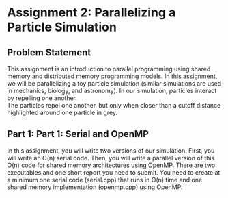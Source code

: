 # Assignment 2: Parallelizing a Particle Simulation
## Problem Statement
This assignment is an introduction to parallel programming using shared memory and distributed memory programming models.
In this assignment, we will be parallelizing a toy particle simulation (similar simulations are used in mechanics, biology, and astronomy).  In our simulation, particles interact by repelling one another.  
The particles repel one another, but only when closer than a cutoff distance highlighted around one particle in grey.

## Part 1: Part 1: Serial and OpenMP
In this assignment, you will write two versions of our simulation.  First, you will write an O(n) serial code.  Then, you will write a parallel version of this O(n) code for shared memory architectures using OpenMP.
There are two executables and one short report you need to submit. You need to create at a minimum one serial code (serial.cpp) that runs in O(n) time and one shared memory implementation (openmp.cpp) using OpenMP.